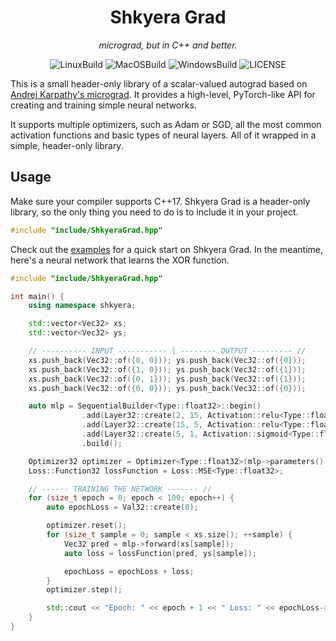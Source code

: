 <div align="center">
 
<h1>Shkyera Grad</h1>

<i>
 micrograd, but in C++ and better.
</i>
<p></p>

![LinuxBuild](https://github.com/fszewczyk/shkyera-engine/actions/workflows/linux.yml/badge.svg)
![MacOSBuild](https://github.com/fszewczyk/shkyera-engine/actions/workflows/macos.yml/badge.svg)
![WindowsBuild](https://github.com/fszewczyk/shkyera-grad/actions/workflows/windows.yml/badge.svg)
![LICENSE](https://img.shields.io/badge/license-Beerware-yellow)

</div>

This is a small header-only library of a scalar-valued autograd based on [Andrej Karpathy's micrograd](https://github.com/karpathy/micrograd). It provides a high-level, PyTorch-like API for creating and training simple neural networks.

It supports multiple optimizers, such as Adam or SGD, all the most common activation functions and basic types of neural layers. All of it wrapped in a simple, header-only library.

## Usage

Make sure your compiler supports C++17. Shkyera Grad is a header-only library, so the only thing you need to do is to include it in your project.

```cpp
#include "include/ShkyeraGrad.hpp"
```

Check out the [examples](examples/README.md) for a quick start on Shkyera Grad. In the meantime, here's a neural network that learns the XOR function.

```cpp
#include "include/ShkyeraGrad.hpp"

int main() {
    using namespace shkyera;

    std::vector<Vec32> xs;
    std::vector<Vec32> ys;

    // ---------- INPUT ----------- | -------- OUTPUT --------- //
    xs.push_back(Vec32::of({0, 0})); ys.push_back(Vec32::of({0}));
    xs.push_back(Vec32::of({1, 0})); ys.push_back(Vec32::of({1}));
    xs.push_back(Vec32::of({0, 1})); ys.push_back(Vec32::of({1}));
    xs.push_back(Vec32::of({0, 0})); ys.push_back(Vec32::of({0}));

    auto mlp = SequentialBuilder<Type::float32>::begin()
                .add(Layer32::create(2, 15, Activation::relu<Type::float32>))
                .add(Layer32::create(15, 5, Activation::relu<Type::float32>))
                .add(Layer32::create(5, 1, Activation::sigmoid<Type::float32>))
                .build();

    Optimizer32 optimizer = Optimizer<Type::float32>(mlp->parameters(), 0.1);
    Loss::Function32 lossFunction = Loss::MSE<Type::float32>;

    // ------ TRAINING THE NETWORK ------- //
    for (size_t epoch = 0; epoch < 100; epoch++) {
        auto epochLoss = Val32::create(0);

        optimizer.reset();
        for (size_t sample = 0; sample < xs.size(); ++sample) {
            Vec32 pred = mlp->forward(xs[sample]);
            auto loss = lossFunction(pred, ys[sample]);

            epochLoss = epochLoss + loss;
        }
        optimizer.step();

        std::cout << "Epoch: " << epoch + 1 << " Loss: " << epochLoss->getValue() << std::endl;
    }
}
```
